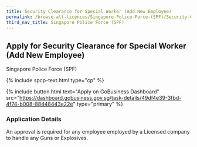 ```yaml
---
title: Security Clearance for Special Worker (Add New Employee)
permalink: /browse-all-licences/Singapore-Police-Force-(SPF)/Security-Clearance-for-Special-Worker-(Add-New-Employee)
third_nav_title: Singapore Police Force (SPF)
---
```


## Apply for Security Clearance for Special Worker (Add New Employee)

Singapore Police Force (SPF)

{% include spcp-text.html type="cp" %}

{% include button.html text="Apply on GoBusiness Dashboard" src="https://dashboard.gobusiness.gov.sg/task-details/49df4e39-3fbd-4f74-b008-88448443e22e" type="primary" %}

<H3>Application Details</H3>

An approval is required for any employee employed by a Licensed company to handle any Guns or Explosives.

